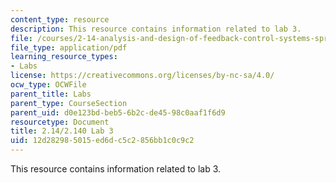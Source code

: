 ```yaml
---
content_type: resource
description: This resource contains information related to lab 3.
file: /courses/2-14-analysis-and-design-of-feedback-control-systems-spring-2014/12d282985015ed6dc5c2856bb1c0c9c2_MIT2_14S14_Lab_3.pdf
file_type: application/pdf
learning_resource_types:
- Labs
license: https://creativecommons.org/licenses/by-nc-sa/4.0/
ocw_type: OCWFile
parent_title: Labs
parent_type: CourseSection
parent_uid: d0e123bd-beb5-6b2c-de45-98c0aaf1f6d9
resourcetype: Document
title: 2.14/2.140 Lab 3
uid: 12d28298-5015-ed6d-c5c2-856bb1c0c9c2
---
```

This resource contains information related to lab 3.